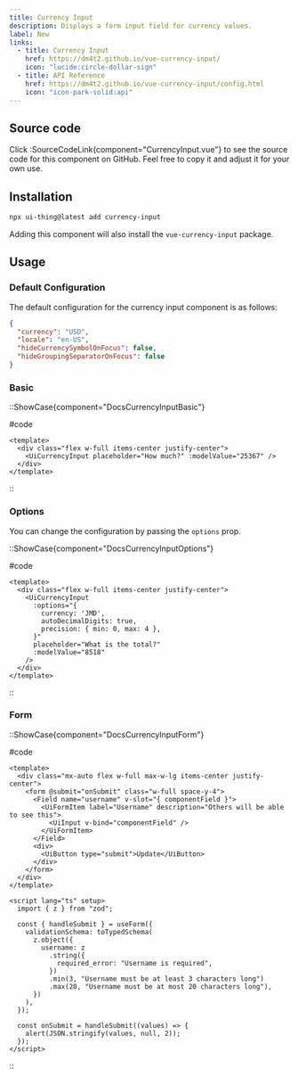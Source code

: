 ```yaml
---
title: Currency Input
description: Displays a form input field for currency values.
label: New
links:
  - title: Currency Input
    href: https://dm4t2.github.io/vue-currency-input/
    icon: "lucide:circle-dollar-sign"
  - title: API Reference
    href: https://dm4t2.github.io/vue-currency-input/config.html
    icon: "icon-park-solid:api"
---
```


## Source code

Click :SourceCodeLink{component="CurrencyInput.vue"} to see the source code for this component on GitHub. Feel free to copy it and adjust it for your own use.

## Installation

```bash
npx ui-thing@latest add currency-input
```

Adding this component will also install the `vue-currency-input` package.

## Usage

### Default Configuration

The default configuration for the currency input component is as follows:

```json
{
  "currency": "USD",
  "locale": "en-US",
  "hideCurrencySymbolOnFocus": false,
  "hideGroupingSeparatorOnFocus": false
}
```

### Basic

::ShowCase{component="DocsCurrencyInputBasic"}

#code

```vue [DocsCurrencyInputBasic.vue]
<template>
  <div class="flex w-full items-center justify-center">
    <UiCurrencyInput placeholder="How much?" :modelValue="25367" />
  </div>
</template>
```

::

### Options

You can change the configuration by passing the `options` prop.

::ShowCase{component="DocsCurrencyInputOptions"}

#code

```vue [DocsCurrencyInputOptions.vue]
<template>
  <div class="flex w-full items-center justify-center">
    <UiCurrencyInput
      :options="{
        currency: 'JMD',
        autoDecimalDigits: true,
        precision: { min: 0, max: 4 },
      }"
      placeholder="What is the total?"
      :modelValue="8518"
    />
  </div>
</template>
```

::

### Form

::ShowCase{component="DocsCurrencyInputForm"}

#code

```vue [DocsCurrencyInputForm.vue]
<template>
  <div class="mx-auto flex w-full max-w-lg items-center justify-center">
    <form @submit="onSubmit" class="w-full space-y-4">
      <Field name="username" v-slot="{ componentField }">
        <UiFormItem label="Username" description="Others will be able to see this">
          <UiInput v-bind="componentField" />
        </UiFormItem>
      </Field>
      <div>
        <UiButton type="submit">Update</UiButton>
      </div>
    </form>
  </div>
</template>

<script lang="ts" setup>
  import { z } from "zod";

  const { handleSubmit } = useForm({
    validationSchema: toTypedSchema(
      z.object({
        username: z
          .string({
            required_error: "Username is required",
          })
          .min(3, "Username must be at least 3 characters long")
          .max(20, "Username must be at most 20 characters long"),
      })
    ),
  });

  const onSubmit = handleSubmit((values) => {
    alert(JSON.stringify(values, null, 2));
  });
</script>
```

::
